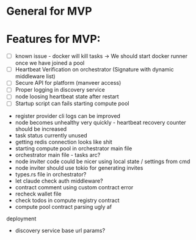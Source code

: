 
# General for MVP

# Features for MVP:
- [ ] known issue - docker will kill tasks -> We should start docker runner once we have joined a pool 
- [ ] Heartbeat Verification on orchestrator (Signature with dynamic middleware list)
- [ ] Secure API for platform (manveer access)
- [ ] Proper logging in discovery service
- [ ] node loosing heartbeat state after restart 
- [ ] Startup script can fails starting compute pool 

- register provider cli logs can be improved
- node becomes unhealthy very quickly - heartbeat recovery counter should be increased
- task status currently unused
- getting redis connection looks like shit
- starting compute pool in orchestrator main file 
- orchestrator main file - tasks arc?
- node inviter code could be nicer using local state / settings from cmd 
- node inviter should use tokio for generating invites 
- types.rs file in orchestrator?
- let claude check auth middleware?
- contract comment using custom contract error 
- recheck wallet file
- check todos in compute registry contract
- compute pool contract parsing ugly af

deployment
- discovery service base url params?
